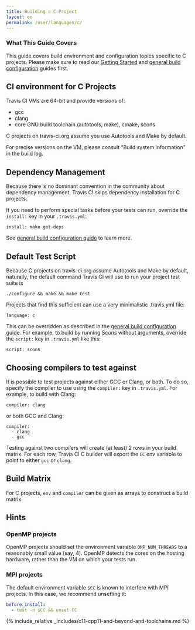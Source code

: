 ```yaml
---
title: Building a C Project
layout: en
permalink: /user/languages/c/
---
```


### What This Guide Covers

This guide covers build environment and configuration topics specific to C projects. Please make sure to read our [Getting Started](/user/getting-started/) and [general build configuration](/user/customizing-the-build/) guides first.

## CI environment for C Projects

Travis CI VMs are 64-bit and provide versions of:

 * gcc
 * clang
 * core GNU build toolchain (autotools, make), cmake, scons

C projects on travis-ci.org assume you use Autotools and Make by default.

For precise versions on the VM, please consult "Build system information" in the build log.


## Dependency Management

Because there is no dominant convention in the community about dependency management, Travis CI skips dependency installation for C projects.

If you need to perform special tasks before your tests can run, override the `install:` key in your `.travis.yml`:

    install: make get-deps

See [general build configuration guide](/user/customizing-the-build/) to learn more.


## Default Test Script

Because C projects on travis-ci.org assume Autotools and Make by default, naturally, the default command Travis CI will use to
run your project test suite is

    ./configure && make && make test

Projects that find this sufficient can use a very minimalistic .travis.yml file:

    language: c

This can be overridden as described in the [general build configuration](/user/customizing-the-build/) guide. For example, to build
by running Scons without arguments, override the `script:` key in `.travis.yml` like this:

    script: scons


## Choosing compilers to test against

It is possible to test projects against either GCC or Clang, or both. To do so, specify the compiler to use using the `compiler:` key
in `.travis.yml`. For example, to build with Clang:

    compiler: clang

or both GCC and Clang:

    compiler:
      - clang
      - gcc

Testing against two compilers will create (at least) 2 rows in your build matrix. For each row, Travis CI C builder will export the `CC`
env variable to point to either `gcc` or `clang`.

## Build Matrix

For C projects, `env` and `compiler` can be given as arrays
to construct a build matrix.

## Hints

### OpenMP projects

OpenMP projects should set the environment variable `OMP_NUM_THREADS` to a reasonably small value (say, 4).
OpenMP detects the cores on the hosting hardware, rather than the VM on which your tests run.

### MPI projects

The default environment variable `$CC` is known to interfere with MPI projects.
In this case, we recommend unsetting it:

```yaml
before_install:
  - test -n $CC && unset CC
```

{% include_relative _includes/c11-cpp11-and-beyond-and-toolchains.md %}
